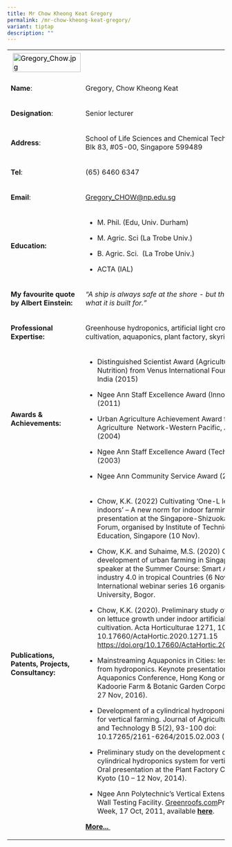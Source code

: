 ```yaml
---
title: Mr Chow Kheong Keat Gregory
permalink: /mr-chow-kheong-keat-gregory/
variant: tiptap
description: ""
---
```

<table>
<tbody>
<tr>
<td rowspan="1" colspan="1">
<div class="isomer-image-wrapper">
<img style="caret-color: rgb(0, 0, 0); color: rgb(0, 0, 0); font-style: normal; font-variant-caps: normal; font-weight: 400; letter-spacing: normal; orphans: auto; text-align: start; text-indent: 0px; text-transform: none; white-space: normal; widows: auto; word-spacing: 0px; -webkit-text-stroke-width: 0px; text-decoration: none; margin: 5px;" height="auto" width="100%" alt="Gregory_Chow.jpg" src="https://graduation.np.edu.sg/staffdirectory/lsct/PublishingImages/Gregory_Chow.jpg">
</div>
</td>
<td rowspan="1" colspan="1">
<p></p>
</td>
</tr>
<tr>
<td rowspan="1" colspan="1">
<p><strong>Name</strong>:&nbsp;&nbsp;&nbsp;&nbsp;&nbsp;&nbsp;&nbsp;&nbsp;&nbsp;&nbsp;&nbsp;&nbsp;&nbsp;&nbsp;&nbsp;&nbsp;&nbsp;&nbsp;&nbsp;&nbsp;&nbsp;&nbsp;&nbsp;&nbsp;&nbsp;</p>
</td>
<td rowspan="1" colspan="1">
<p>​Gregory, Chow Kheong Keat</p>
</td>
</tr>
<tr>
<td rowspan="1" colspan="1">
<p>​<strong>Designation</strong>:</p>
</td>
<td rowspan="1" colspan="1">
<p>​Senior lecturer</p>
</td>
</tr>
<tr>
<td rowspan="1" colspan="1">
<p><strong>Address</strong>: ​</p>
</td>
<td rowspan="1" colspan="1">
<p>School of Life Sciences and Chemical Technology
<br>Blk 83, #05-00, Singapore 599489​</p>
</td>
</tr>
<tr>
<td rowspan="1" colspan="1">
<p><strong>Tel</strong>: &nbsp;&nbsp;&nbsp; ​</p>
</td>
<td rowspan="1" colspan="1">
<p>(65) 6460 6347</p>
</td>
</tr>
<tr>
<td rowspan="1" colspan="1">
<p><strong>Email</strong>: ​</p>
</td>
<td rowspan="1" colspan="1">
<p><a href="mailto:Gregory_CHOW@np.edu.sg" rel="noopener noreferrer nofollow" target="_blank">Gregory_CHOW@np.edu.sg</a>
</p>
</td>
</tr>
<tr>
<td rowspan="1" colspan="1">
<p><strong>Education:</strong>
</p>
</td>
<td rowspan="1" colspan="1">
<ul data-tight="true" class="tight">
<li>
<p>M. Phil. (Edu, Univ. Durham)​</p>
</li>
<li>
<p>M. Agric. Sci (La Trobe Univ.)</p>
</li>
<li>
<p>B. Agric. Sci.&nbsp; (La Trobe Univ.)</p>
</li>
<li>
<p>​ACTA (IAL)</p>
</li>
</ul>
</td>
</tr>
<tr>
<td rowspan="1" colspan="1">
<p><strong>My favourite quote by Albert Einstein:</strong>
</p>
</td>
<td rowspan="1" colspan="1">
<p><em>“A ship is always safe at the shore - but that is NOT what it is built for.”</em>
</p>
</td>
</tr>
<tr>
<td rowspan="1" colspan="1">
<p><strong>Professional Expertise​:</strong>
</p>
</td>
<td rowspan="1" colspan="1">
<p>Greenhouse hydroponics, artificial light crop cultivation, aquaponics,
plant factory, skyrise greening</p>
</td>
</tr>
<tr>
<td rowspan="1" colspan="1">
<p><strong>Awards &amp; Achievements​:</strong>
</p>
</td>
<td rowspan="1" colspan="1">
<ul data-tight="true" class="tight">
<li>
<p>​Distinguished Scientist Award (Agriculture / Plant Nutrition) from Venus
International Foundation, India (2015)</p>
</li>
<li>
<p>Ngee Ann Staff Excellence Award (Innovation) (2011)</p>
</li>
<li>
<p>​​Urban Agriculture Achievement Award from Urban Agriculture&nbsp; Network-Western
Pacific, Australia (2004)​</p>
</li>
<li>
<p>Ngee Ann Staff Excellence Award (Technology) (2003)</p>
</li>
<li>
<p>Ngee Ann Community Service Award (2000)</p>
</li>
</ul>
</td>
</tr>
<tr>
<td rowspan="1" colspan="1">
<p><strong>Publications, Patents, Projects, Consultancy:</strong>
</p>
</td>
<td rowspan="1" colspan="1">
<ul data-tight="true" class="tight">
<li>
<p>Chow, K.K. (2022) Cultivating ‘One-L leafy greens’ indoors’ – A new norm
for indoor farming? Poster presentation at the Singapore-Shizuoka Agri
Food Forum, organised by Institute of Technical Education, Singapore (10
Nov)​​.</p>
</li>
<li>
<p>Chow, K.K. and Suhaime, M.S. (2020) Current development of urban farming
in Singapore. Invited speaker at the Summer Course: Smart Agro- industry
4.0 in tropical Countries (6 Nov). International webinar series 16 organised
by IPB, University, Bogor.</p>
</li>
<li>
<p>Chow, K.K. (2020). Preliminary study of green LED on lettuce growth under
indoor artificial light cultivation. Acta Horticulturae 1271, 107-114 DOI:
10.17660/ActaHortic.2020.1271.15 <a href="https://doi.org/10.17660/ActaHortic.2020.1271.15" rel="noopener noreferrer nofollow" target="_blank">https://doi.org/10.17660/ActaHortic.2020.1271.15</a>
</p>
</li>
<li>
<p>Mainstreaming Aquaponics in Cities: lessons learnt from hydroponics. Keynote
presentation at the Aquaponics Conference, Hong Kong organized by Kadoorie
Farm &amp; Botanic Garden Corporation (26-27 Nov, 2016).</p>
</li>
<li>
<p>Development of a cylindrical hydroponics system for vertical farming.
Journal of Agricultural Science and Technology B 5(2), 93-100 doi: 10.17265/2161-6264/2015.02.003
(2015).</p>
</li>
<li>
<p>​Preliminary study on the development of a cylindrical hydroponics system
for vertical farming. Oral presentation at the Plant Factory Conference,
Kyoto (10 – 12 Nov, 2014).</p>
</li>
<li>
<p>Ngee Ann Polytechnic’s Vertical Extensive Green Wall Testing Facility.
<a href="http://www.greenroofs.com/projects/pview.php?id=1330" rel="noopener noreferrer nofollow" target="_blank">Greenroofs.com</a>Project of the Week, 17 Oct, 2011, available <strong><a href="http://www.greenroofs.com/projects/pview.php?id=1330" rel="noopener noreferrer nofollow" target="_blank">here</a></strong>.</p>
</li>
</ul>
<p></p>
<p><strong><a href="https://graduation.np.edu.sg/staffdirectory/lsct/Documents/OtherPublications-Greg.pdf" rel="noopener noreferrer nofollow" target="_blank">More...&nbsp;</a></strong>
</p>
</td>
</tr>
</tbody>
</table>
<p></p>